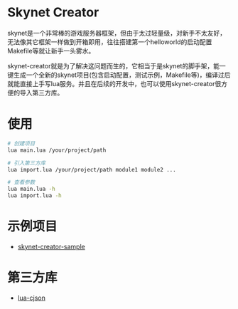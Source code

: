 # Skynet Creator
skynet是一个非常棒的游戏服务器框架，但由于太过轻量级，对新手不太友好，无法像其它框架一样做到开箱即用，往往搭建第一个helloworld的启动配置Makefile等就让新手一头雾水。

skynet-creator就是为了解决这问题而生的，它相当于是skynet的脚手架，能一键生成一个全新的skynet项目(包含启动配置，测试示例，Makefile等)，编译过后就能直接上手写lua服务。并且在后续的开发中，也可以使用skynet-creator很方便的导入第三方库。

# 使用
```sh
# 创建项目
lua main.lua /your/project/path

# 引入第三方库
lua import.lua /your/project/path module1 module2 ...

# 查看参数
lua main.lua -h
lua import.lua -h
```

# 示例项目
+ [skynet-creator-sample](https://github.com/zhandouxiaojiji/skynet-creator-sample)

# 第三方库
+ [lua-cjson](https://github.com/cloudwu/lua-cjson.git)